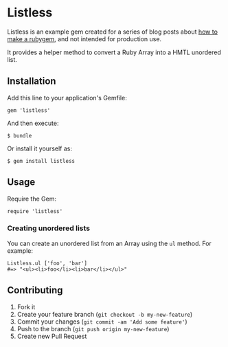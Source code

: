 # Listless

Listless is an example gem created for a series of blog posts about [how to make a rubygem](http://www.alexedwards.net/blog/how-to-make-a-rubygem), and not intended for production use.

It provides a helper method to convert a Ruby Array into a HMTL unordered list.

## Installation

Add this line to your application's Gemfile:

    gem 'listless'

And then execute:

    $ bundle

Or install it yourself as:

    $ gem install listless

## Usage

Require the Gem:

    require 'listless'

### Creating unordered lists

You can create an unordered list from an Array using the `ul` method. For example:

    Listless.ul ['foo', 'bar']
    #=> "<ul><li>foo</li><li>bar</li></ul>"

## Contributing

1. Fork it
2. Create your feature branch (`git checkout -b my-new-feature`)
3. Commit your changes (`git commit -am 'Add some feature'`)
4. Push to the branch (`git push origin my-new-feature`)
5. Create new Pull Request
